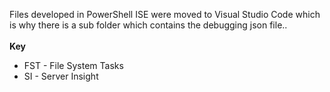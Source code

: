 Files developed in PowerShell ISE were moved to Visual Studio Code which is why there is a sub folder which contains the debugging json file..
<br><br>
<b>Key</b>
* FST - File System Tasks
* SI  - Server Insight
